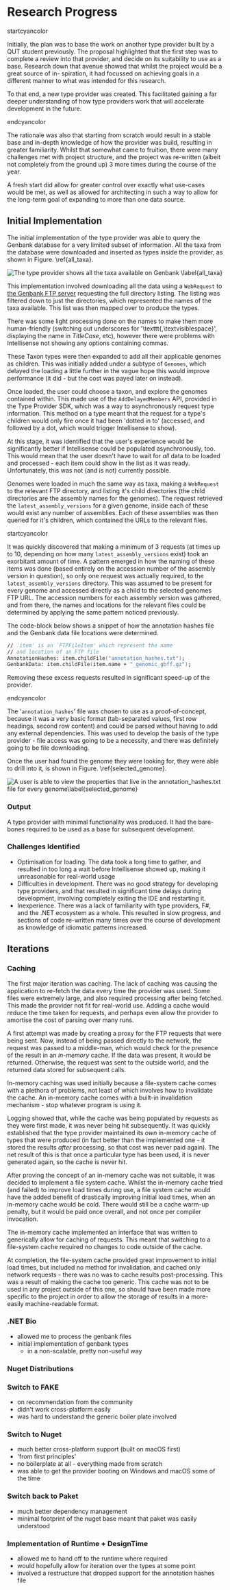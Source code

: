 # Research Progress

startcyancolor

Initially, the plan was to base the work on another type provider built by a
QUT student previously. The proposal highlighted that the first step was to
complete a review into that provider, and decide on its suitability to use as
a base. Research down that avenue showed that whilst the project would be a
great source of in- spiration, it had focussed on achieving goals in a
different manner to what was intended for this research.

To that end, a new type provider was created. This facilitated gaining a far
deeper understanding of how type providers work that will accelerate development
in the future.

endcyancolor

The rationale was also that starting from scratch would result in a stable base
and in-depth knowledge of how the provider was build, resulting in greater
familiarity. Whilst that somewhat came to fruition, there were many challenges
met with project structure, and the project was re-written (albeit not
completely from the ground up) 3 more times during the course of the year.

A fresh start did allow for greater control over exactly what use-cases would be
met, as well as allowed for architecting in such a way to allow for the
long-term goal of expanding to more than one data source.

## Initial Implementation

The initial implementation of the type provider was able to query the Genbank
database for a very limited subset of information. All the taxa from the
database were downloaded and inserted as types inside the provider, as shown in
Figure. \ref{all_taxa}.

![The type provider shows all the taxa available on Genbank
\label{all_taxa}](src/images/all_taxa.png)

This implementation involved downloading all the data using a `WebRequest` to
[the Genbank FTP server](ftp://ftp.ncbi.nlm.nih.gov/genomes/genbank/) requesting
the full directory listing. The listing was filtered down to just the
directories, which represented the names of the taxa available. This list was
then mapped over to produce the types.

There was some light processing done on the names to make them more
human-friendly (switching out underscores for '\texttt{,\textvisiblespace}',
displaying the name in *TitleCase*, etc), however there were problems with
Intellisense not showing any options containing commas.

These Taxon types were then expanded to add all their applicable genomes as
children. This was initially added under a subtype of `Genomes`, which delayed
the loading a little further in the vague hope this would improve performance
(it did - but the cost was payed later on instead).

Once loaded, the user could choose a taxon, and explore the genomes contained
within. This made use of the `AddDelayedMembers` API, provided in the Type
Provider SDK, which was a way to asynchronously request type information. This
method on a type meant that the request for a type's children would only fire
once it had been 'dotted in to' (accessed, and followed by a dot, which would
trigger Intellisense to show).

At this stage, it was identified that the user's experience would be
significantly better if Intellisense could be populated asynchronously, too.
This would mean that the user doesn't have to wait for *all* data to be loaded
and processed - each item could show in the list as it was ready. Unfortunately,
this was not (and is not) currently possible.

Genomes were loaded in much the same way as taxa, making a `WebRequest` to the
relevant FTP directory, and listing it's child directories (the child
directories are the assembly names for the genomes). The request retrieved the
`latest_assembly_versions` for a given genome, inside each of these would exist
any number of assemblies. Each of these assemblies was then queried for it's
children, which contained the URLs to the relevant files. 

startcyancolor

It was quickly discovered that making a minimum of 3 requests (at times up to
10, depending on how many `latest_assembly_versions` exist) took an exorbitant
amount of time. A pattern emerged in how the naming of these items was done
(based entirely on the accession number of the assembly version in question), so
only one request was actually required, to the `latest_assembly_versions`
directory. This was assumed to be present for every genome and accessed directly
as a child to the selected genomes FTP URL. The accession numbers for each
assembly version was gathered, and from there, the names and locations for the
relevant files could be determined by applying the same pattern noticed
previously.

The code-block below shows a snippet of how the annotation hashes file and the
Genbank data file locations were determined.

```fsharp
// `item' is an `FTPFileItem' which represent the name
// and location of an FTP file
AnnotationHashes: item.childFile("annotation_hashes.txt");
GenbankData: item.childFile(item.name + "_genomic_gbff.gz");
```

Removing these excess requests resulted in significant speed-up of the provider.

endcyancolor

The '`annotation_hashes`' file was chosen to use as a proof-of-concept, because
it was a very basic format (tab-separated values, first row headings, second row
content) and could be parsed without having to add any external dependencies.
This was used to develop the basis of the type provider - file access was
going to be a necessity, and there was definitely going to be file downloading.

Once the user had found the genome they were looking for, they were able to drill
into it, is shown in Figure. \ref{selected_genome}.

![A user is able to view the properties that live in the `annotation_hashes.txt`
file for every
genome\label{selected_genome}](src/images/selected_genome.png)

### Output

A type provider with minimal functionality was produced. It had the bare-bones
required to be used as a base for subsequent development.

### Challenges Identified

- Optimisation for loading. The data took a long time to gather, and resulted in
  too long a wait before Intellisense showed up, making it unreasonable for
  real-world usage
- Difficulties in development. There was no good strategy for developing type
  providers, and that resulted in significant time delays during development,
  involving completely exiting the IDE and restarting it.
- Inexperience. There was a lack of familiarity with type providers, F#, and the
  .NET ecosystem as a whole. This resulted in slow progress, and sections of
  code re-written many times over the course of development as knowledge of
  idiomatic patterns increased.

## Iterations

### Caching

The first major iteration was caching. The lack of caching was causing the
application to re-fetch the data every time the provider was used. Some files
were extremely large, and also required processing after being fetched. This
made the provider not fit for real-world use.  Adding a cache would reduce the
time taken for requests, and perhaps even allow the provider to amortise the
cost of parsing over many runs.

A first attempt was made by creating a proxy for the FTP requests that were
being sent. Now, instead of being passed directly to the network, the request
was passed to a middle-man, which would check for the presence of the result in
an *in-memory* cache. If the data was present, it would be returned. Otherwise,
the request was sent to the outside world, and the returned data stored for
subsequent calls.

In-memory caching was used initially because a file-system cache comes with a
plethora of problems, not least of which involves how to invalidate the cache.
An in-memory cache comes with a built-in invalidation mechanism - stop whatever
program is using it.

Logging showed that, while the cache was being populated by requests as they
were first made, it was never being hit subsequently. It was quickly established
that the type provider maintained its *own* in-memory cache of types that were
produced (in fact better than the implemented one - it stored the results
*after* processing, so that cost was never paid again). The net result of this
is that once a particular type has been used, it is never generated again, so
the cache is never hit.

After proving the concept of an in-memory cache was not suitable, it was decided
to implement a file system cache. Whilst the in-memory cache tried (and failed)
to improve load times during use, a file system cache would have the added
benefit of drastically improving initial load times, when an in-memory cache
would be cold. There would still be a cache warm-up penalty, but it would be
paid once overall, and not once per compiler invocation.

The in-memory cache implemented an interface that was written to generically
allow for caching of requests. This meant that switching to a file-system cache
required no changes to code outside of the cache.

At completion, the file-system cache provided great improvement to initial load
times, but included no method for invalidation, and cached only network requests
\- there was no was to cache results post-processing. This was a result of
making the cache too generic. This cache was not to be used in any project
outside of this one, so should have been made more specific to the project in
order to allow the storage of results in a more-easily machine-readable format.

### .NET Bio

- allowed me to process the genbank files
- initial implementation of genbank types
  - in a non-scalable, pretty non-useful way

### Nuget Distributions

### Switch to FAKE

- on recommendation from the community
- didn't work cross-platform easily
- was hard to understand the generic boiler plate involved

### Switch to Nuget

- much better cross-platform support (built on macOS first)
- 'from first principles'
- no boilerplate at all - everything made from scratch
- was able to get the provider booting on Windows and macOS some of the time

### Switch back to Paket

- much better dependency management
- minimal footprint of the nuget base meant that paket was easily understood

### Implementation of Runtime + DesignTime

- allowed me to hand off to the runtime where required
- would hopefully allow for iteration over the types at some point
- involved a restructure that dropped support for the annotation hashes file